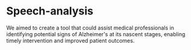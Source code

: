 # Speech-analysis
We aimed to create a tool that could assist medical professionals in identifying potential signs of Alzheimer's at its nascent stages, enabling timely intervention and improved patient outcomes.
